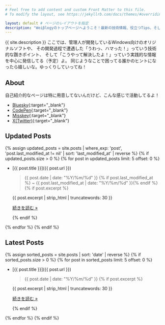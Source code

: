 ```yaml
---
# Feel free to add content and custom Front Matter to this file.
# To modify the layout, see https://jekyllrb.com/docs/themes/#overriding-theme-defaults

layout: default # ページのレイアウトを指定
description: "Weiβlogyのトップページへようこそ！最新の技術情報、役立つTips、そして管理人の日々のつぶやきなど、盛りだくさんでお届けします。気になる記事を見つけて、ゆっくり楽しんでいってくださいね！" # トップページ専用のmeta description
---
```


{{ site.description }} <!-- サイト全体の概要 -->
ここでは、管理人が開発しているWindows向けのオリジナルソフトや、
その開発過程で遭遇した「うわっ、ハマった！」っていう技術的な躓きポイント、
そして「こうやって解決したよ！」っていう実践的な情報を中心に発信してる（予定）よ。
同じようなことで困ってる誰かのヒントになったら嬉しいな。ゆっくりしていってね！

## About

自己紹介的なページは特に用意してないんだけど、こんな感じで活動してるよ！

- [Bluesky](https://bsky.app/profile/weizlogy.com){:target="_blank"}
- [CodePen](https://codepen.io/weizlogy/full/LgjJYb){:target="_blank"}
- [Misskey](https://misskey.io/@twilightalpaca){:target="_blank"}
- [X(Twitter)](https://x.com/twilightalpaca){:target="_blank"}

## Updated Posts
{% assign updated_posts = site.posts | where_exp: 'post', 'post.last_modified_at != nil' | sort: 'last_modified_at' | reverse %} <!-- 更新日時でソート -->
{% if updated_posts.size > 0 %}
  {% for post in updated_posts limit: 5 offset: 0 %}
  - [{{ post.title }}]({{ post.url }})
    > {{ post.date | date: "%Y/%m/%d" }} {% if post.last_modified_at %} ~ {{ post.last_modified_at | date: "%Y/%m/%d" }}{% endif %}
    {% if post.excerpt %}
      <div class="post-excerpt">
        {{ post.excerpt | strip_html | truncatewords: 30 }}
      </div> <!-- HTMLタグを除去し、30単語に丸める -->
      <p><a href="{{ post.url }}" class="read-more">続きを読む &raquo;</a></p>
    {% endif %}
  {% endfor %}
{% endif %}

## Latest Posts

{% assign sorted_posts = site.posts | sort: 'date' | reverse %}
{% if sorted_posts.size > 0 %}
  {% for post in sorted_posts limit: 5 offset: 0 %}
  - [{{ post.title }}]({{ post.url }})
    > {{ post.date | date: "%Y/%m/%d" }}
    {% if post.excerpt %}
    <div class="post-excerpt">
      {{ post.excerpt | strip_html | truncatewords: 30 }}
    </div> <!-- こちらも30単語に統一 -->
    <p><a href="{{ post.url }}" class="read-more">続きを読む &raquo;</a></p>
    {% endif %}
  {% endfor %}
{% endif %}